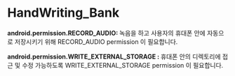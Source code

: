 # HandWriting_Bank

<b> android.permission.RECORD_AUDIO: </b>
녹음을 하고 사용자의 휴대폰 안에 자동으로 저장시키기 위해 RECORD_AUDIO permission 이 필요합니다. 

<b> android.permission.WRITE_EXTERNAL_STORAGE : </b>
휴대폰 안의 디렉토리에 접근 및 수정 가능하도록 WRITE_EXTERNAL_STORAGE permission 이 필요합니다.
